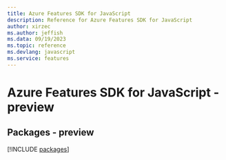 ```yaml
---
title: Azure Features SDK for JavaScript
description: Reference for Azure Features SDK for JavaScript
author: xirzec
ms.author: jeffish
ms.data: 09/19/2023
ms.topic: reference
ms.devlang: javascript
ms.service: features
---
```

# Azure Features SDK for JavaScript - preview
## Packages - preview
[!INCLUDE [packages](features-index.md)]